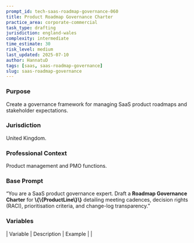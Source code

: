 ```yaml
---
prompt_id: tech-saas-roadmap-governance-060
title: Product Roadmap Governance Charter
practice_area: corporate-commercial
task_type: drafting
jurisdiction: england-wales
complexity: intermediate
time_estimate: 30
risk_level: medium
last_updated: 2025-07-10
author: HannatuD
tags: [saas, saas-roadmap-governance]
slug: saas-roadmap-governance
---
```


### Purpose  
Create a governance framework for managing SaaS product roadmaps and stakeholder expectations.

### Jurisdiction  
United Kingdom.

### Professional Context  
Product management and PMO functions.

### Base Prompt  
“You are a SaaS product governance expert. Draft a **Roadmap Governance Charter** for **\\{\\{ProductLine\\}\\}** detailing meeting cadences, decision rights (RACI), prioritisation criteria, and change-log transparency.”

### Variables  
| Variable | Description | Example |
|
